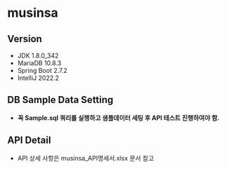 # musinsa
## Version
* JDK 1.8.0_342
* MariaDB 10.8.3
* Spring Boot 2.7.2
* IntelliJ 2022.2
## DB Sample Data Setting
* **꼭 Sample.sql 쿼리를 실행하고 샘플데이터 세팅 후 API 테스트 진행하여야 함.**
## API Detail
* API 상세 사항은 musinsa_API명세서.xlsx 문서 참고
